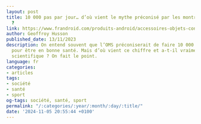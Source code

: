 ```yaml
---
layout: post
title: 10 000 pas par jour… d’où vient le mythe préconisé par les montres connectées
  ?
link: https://www.frandroid.com/produits-android/accessoires-objets-connectes/montres-connectees-2/1845811_10-000-pas-par-jour-dou-vient-le-mythe-preconise-par-les-montres-connectees
author: Geoffroy Husson
published_date: 13/11/2023
description: On entend souvent que l’OMS préconiserait de faire 10 000 pas par jour
  pour être en bonne santé. Mais d’où vient ce chiffre et a-t-il vraiment un fondement
  scientifique ? On fait le point.
language: fr
categories:
- articles
tags:
- société
- santé
- sport
og-tags: société, santé, sport
permalink: "/:categories/:year/:month/:day/:title/"
date: '2024-11-05 20:55:44 +0100'
---
```

